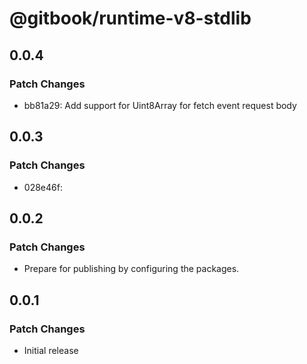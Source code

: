 # @gitbook/runtime-v8-stdlib

## 0.0.4

### Patch Changes

- bb81a29: Add support for Uint8Array for fetch event request body

## 0.0.3

### Patch Changes

- 028e46f:

## 0.0.2

### Patch Changes

- Prepare for publishing by configuring the packages.

## 0.0.1

### Patch Changes

- Initial release
